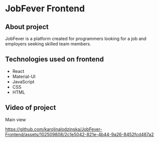 # JobFever Frontend

## About project
JobFever is a platform created for programmers looking for a job and employers seeking skilled team members.

## Technologies used on frontend
- React
- Material-UI
- JavaScript
- CSS
- HTML

## Video of project

Main view

https://github.com/karolinalodzinska/JobFever-Frontend/assets/102509808/2c1e5042-821e-4b44-9a26-8452fcd487a2

